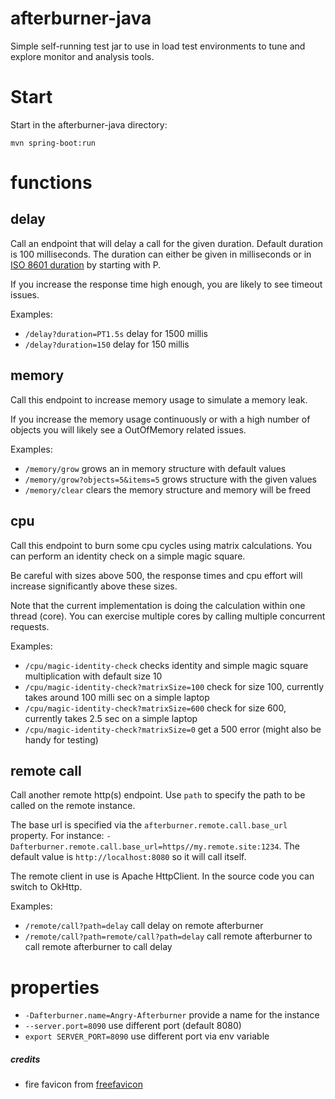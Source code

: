 # afterburner-java
Simple self-running test jar to use in load test environments to tune and explore monitor and analysis tools.

# Start
Start in the afterburner-java directory:
    
    mvn spring-boot:run
    
# functions

## delay
Call an endpoint that will delay a call for the given duration. Default duration is 100 milliseconds.
The duration can either be given in milliseconds or in [ISO 8601 duration](https://en.wikipedia.org/wiki/ISO_8601#Durations) by starting with P.

If you increase the response time high enough, you are likely to see timeout issues.

Examples:
* `/delay?duration=PT1.5s` delay for 1500 millis
* `/delay?duration=150` delay for 150 millis

## memory
Call this endpoint to increase memory usage to simulate a memory leak. 

If you increase the memory usage continuously or with a high
number of objects you will likely see a OutOfMemory related issues.

Examples:
* `/memory/grow` grows an in memory structure with default values
* `/memory/grow?objects=5&items=5` grows structure with the given values
* `/memory/clear` clears the memory structure and memory will be freed

## cpu
Call this endpoint to burn some cpu cycles using matrix calculations.
You can perform an identity check on a simple magic square. 

Be careful with sizes above 500, 
the response times and cpu effort will increase significantly above these sizes.

Note that the current implementation is doing the calculation within one thread (core).
You can exercise multiple cores by calling multiple concurrent requests.

Examples:
* `/cpu/magic-identity-check` checks identity and simple magic square multiplication with default size 10
* `/cpu/magic-identity-check?matrixSize=100` check for size 100, currently takes around 100 milli sec on a simple laptop
* `/cpu/magic-identity-check?matrixSize=600` check for size 600, currently takes 2.5 sec on a simple laptop
* `/cpu/magic-identity-check?matrixSize=0` get a 500 error (might also be handy for testing)

## remote call
Call another remote http(s) endpoint. Use `path` to specify the path to be called on the remote
instance. 

The base url is specified via the `afterburner.remote.call.base_url` property. For instance: 
`-Dafterburner.remote.call.base_url=https//my.remote.site:1234`. The default value is
`http://localhost:8080` so it will call itself.

The remote client in use is Apache HttpClient. In the source code you can switch to OkHttp.

Examples:
* `/remote/call?path=delay` call delay on remote afterburner
* `/remote/call?path=remote/call?path=delay` call remote afterburner to call remote afterburner to call delay

# properties
* `-Dafterburner.name=Angry-Afterburner` provide a name for the instance
* `--server.port=8090` use different port (default 8080)
* `export SERVER_PORT=8090` use different port via env variable 

##### credits
* fire favicon from [freefavicon](http://www.freefavicon.com)
